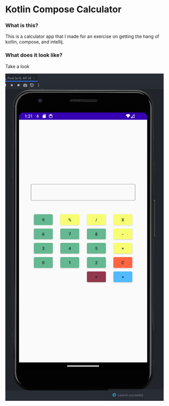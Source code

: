 # Kotlin Compose Calculator

### What is this?
This is a calculator app that I made for an exercise on getting the hang of kotlin, compose, and intellij.

### What does it look like?
Take a look

![img.png](img.png)